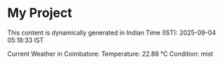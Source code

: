 # My Project

This content is dynamically generated in Indian Time (IST): 2025-09-04 05:18:33 IST


Current Weather in Coimbatore:
Temperature: 22.88 °C
Condition: mist
